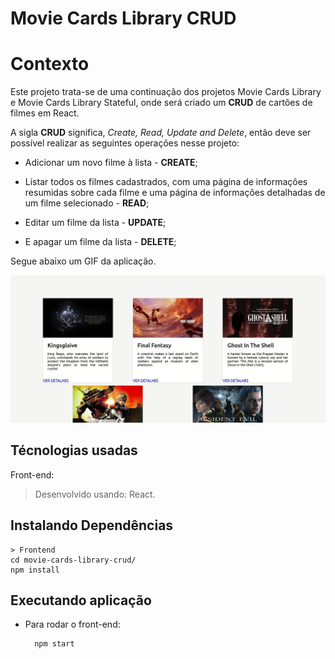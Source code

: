 
# Movie Cards Library CRUD

# Contexto
Este projeto trata-se de uma continuação dos projetos Movie Cards Library e Movie Cards Library Stateful, onde será criado um **CRUD** de cartões de filmes em React.

A sigla **CRUD** significa, _Create, Read, Update and Delete_, então deve ser possível realizar as seguintes operações nesse projeto:

  

- Adicionar um novo filme à lista - **CREATE**;

- Listar todos os filmes cadastrados, com uma página de informações resumidas sobre cada filme e uma página de informações detalhadas de um filme selecionado - **READ**;

- Editar um filme da lista - **UPDATE**;

- E apagar um filme da lista - **DELETE**;


Segue abaixo um GIF da aplicação.

  

![image](Preview.gif)


## Técnologias usadas

Front-end:
> Desenvolvido usando: React.


## Instalando Dependências
``` 
> Frontend
cd movie-cards-library-crud/
npm install
``` 
## Executando aplicação

* Para rodar o front-end:

  ```
    npm start
  ```

